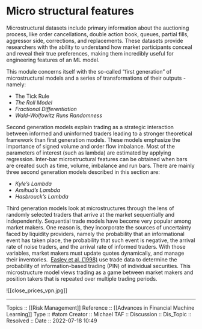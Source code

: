 # Micro structural features
Microstructural datasets include primary information about the auctioning process, like order cancellations, double action book, queues, partial fills, aggressor side, corrections, and replacements. These datasets provide researchers with the ability to understand how market participants conceal and reveal their true preferences, making them incredibly useful for engineering features of an ML model.

This module concerns itself with the so-called “first generation” of microstructural models and a series of transformations of their outputs - namely:

- The Tick Rule   
-   _The Roll Model_
-   _Fractional Differentiation_
-   _Wald-Wolfowitz Runs Randomness_


Second generation models explain trading as a strategic interaction between informed and uninformed traders leading to a stronger theoretical framework than first generation models. These models emphasize the importance of signed volume and order flow imbalance. Most of the parameters of interest (such as lambda) are estimated by applying regression. Inter-bar microstructural features can be obtained when bars are created such as time, volume, imbalance and run bars. There are mainly three second generation models described in this section are:

-   _Kyle’s Lambda_    
-   _Amihud’s Lambda_
-   _Hasbrouck’s Lambda_


Third generation models look at microstructures through the lens of randomly selected traders that arrive at the market sequentially and independently. Sequential trade models have become very popular among market makers. One reason is, they incorporate the sources of uncertainty faced by liquidity providers, namely the probability that an informational event has taken place, the probability that such event is negative, the arrival rate of noise traders, and the arrival rate of informed traders. With those variables, market makers must update quotes dynamically, and manage their inventories.
 [Easley et al. (1998)](https://www.sciencedirect.com/science/article/pii/S1386418198000020) use trade data to determine the probability of information-based trading (PIN) of individual securities. This microstructure model views trading as a game between market makers and position takers that is repeated over multiple trading periods.

![[close_prices_vpn.jpg]]

---
Topics :: [[Risk Management]]
Reference :: [[Advances in Financial Machine Learning]]
Type :: #atom
Creator :: Michael 
TAF ::
Discussion ::
Dis_Topic :: 
Resolved ::
Date :: 2022-07-18 10:49
